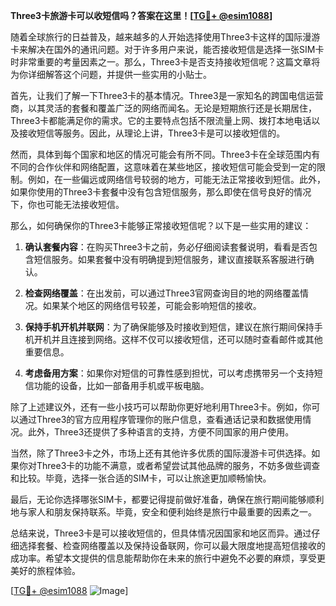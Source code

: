 **Three3卡旅游卡可以收短信吗？答案在这里！[[TG💪+ @esim1088](https://t.me/s/esim1088)]**

随着全球旅行的日益普及，越来越多的人开始选择使用Three3卡这样的国际漫游卡来解决在国外的通讯问题。对于许多用户来说，能否接收短信是选择一张SIM卡时非常重要的考量因素之一。那么，Three3卡是否支持接收短信呢？这篇文章将为你详细解答这个问题，并提供一些实用的小贴士。

首先，让我们了解一下Three3卡的基本情况。Three3是一家知名的跨国电信运营商，以其灵活的套餐和覆盖广泛的网络而闻名。无论是短期旅行还是长期居住，Three3卡都能满足你的需求。它的主要特点包括不限流量上网、拨打本地电话以及接收短信等服务。因此，从理论上讲，Three3卡是可以接收短信的。

然而，具体到每个国家和地区的情况可能会有所不同。Three3卡在全球范围内有不同的合作伙伴和网络配置，这意味着在某些地区，接收短信可能会受到一定的限制。例如，在一些偏远或网络信号较弱的地方，可能无法正常接收到短信。此外，如果你使用的Three3卡套餐中没有包含短信服务，那么即使在信号良好的情况下，你也可能无法接收短信。

那么，如何确保你的Three3卡能够正常接收短信呢？以下是一些实用的建议：

1. **确认套餐内容**：在购买Three3卡之前，务必仔细阅读套餐说明，看看是否包含短信服务。如果套餐中没有明确提到短信服务，建议直接联系客服进行确认。

2. **检查网络覆盖**：在出发前，可以通过Three3官网查询目的地的网络覆盖情况。如果某个地区的网络信号较差，可能会影响短信的接收。

3. **保持手机开机并联网**：为了确保能够及时接收到短信，建议在旅行期间保持手机开机并且连接到网络。这样不仅可以接收短信，还可以随时查看邮件或其他重要信息。

4. **考虑备用方案**：如果你对短信的可靠性感到担忧，可以考虑携带另一个支持短信功能的设备，比如一部备用手机或平板电脑。

除了上述建议外，还有一些小技巧可以帮助你更好地利用Three3卡。例如，你可以通过Three3的官方应用程序管理你的账户信息，查看通话记录和数据使用情况。此外，Three3还提供了多种语言的支持，方便不同国家的用户使用。

当然，除了Three3卡之外，市场上还有其他许多优质的国际漫游卡可供选择。如果你对Three3卡的功能不满意，或者希望尝试其他品牌的服务，不妨多做些调查和比较。毕竟，选择一张合适的SIM卡，可以让旅途更加顺畅愉快。

最后，无论你选择哪张SIM卡，都要记得提前做好准备，确保在旅行期间能够顺利地与家人和朋友保持联系。毕竟，安全和便利始终是旅行中最重要的因素之一。

总结来说，Three3卡是可以接收短信的，但具体情况因国家和地区而异。通过仔细选择套餐、检查网络覆盖以及保持设备联网，你可以最大限度地提高短信接收的成功率。希望本文提供的信息能帮助你在未来的旅行中避免不必要的麻烦，享受更美好的旅程体验。

[[TG💪+ @esim1088](https://t.me/s/esim1088) ![Image](https://i.postimg.cc/4NQfJmqS/Snipaste-2025-05-13-00-14-12.png)]